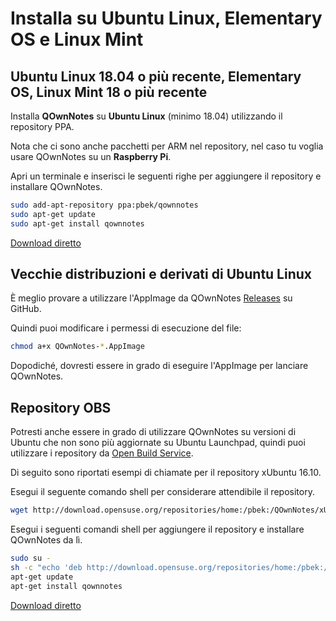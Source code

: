 # Installa su Ubuntu Linux, Elementary OS e Linux Mint

## Ubuntu Linux 18.04 o più recente, Elementary OS, Linux Mint 18 o più recente

Installa **QOwnNotes** su **Ubuntu Linux** (minimo 18.04) utilizzando il repository PPA.

Nota che ci sono anche pacchetti per ARM nel repository, nel caso tu voglia usare QOwnNotes su un **Raspberry Pi**.

Apri un terminale e inserisci le seguenti righe per aggiungere il repository e installare QOwnNotes.

```bash
sudo add-apt-repository ppa:pbek/qownnotes
sudo apt-get update
sudo apt-get install qownnotes
```

[Download diretto](https://launchpad.net/~pbek/+archive/ubuntu/qownnotes/+packages)

## Vecchie distribuzioni e derivati di Ubuntu Linux

È meglio provare a utilizzare l'AppImage da QOwnNotes [Releases](https://github.com/pbek/QOwnNotes/releases) su GitHub.

Quindi puoi modificare i permessi di esecuzione del file:

```bash
chmod a+x QOwnNotes-*.AppImage
```

Dopodiché, dovresti essere in grado di eseguire l'AppImage per lanciare QOwnNotes.

## Repository OBS

Potresti anche essere in grado di utilizzare QOwnNotes su versioni di Ubuntu che non sono più aggiornate su Ubuntu Launchpad, quindi puoi utilizzare i repository da [Open Build Service](https://build.opensuse.org/package/show/home:pbek:QOwnNotes/desktop).

Di seguito sono riportati esempi di chiamate per il repository xUbuntu 16.10.

Esegui il seguente comando shell per considerare attendibile il repository.

```bash
wget http://download.opensuse.org/repositories/home:/pbek:/QOwnNotes/xUbuntu_16.10/Release.key -O - | sudo apt-key add -
```

Esegui i seguenti comandi shell per aggiungere il repository e installare QOwnNotes da lì.

```bash
sudo su -
sh -c "echo 'deb http://download.opensuse.org/repositories/home:/pbek:/QOwnNotes/xUbuntu_16.10/ /' >> /etc/apt/sources.list.d/qownnotes.list"
apt-get update
apt-get install qownnotes
```

[Download diretto](https://download.opensuse.org/repositories/home:/pbek:/QOwnNotes/xUbuntu_16.10)
